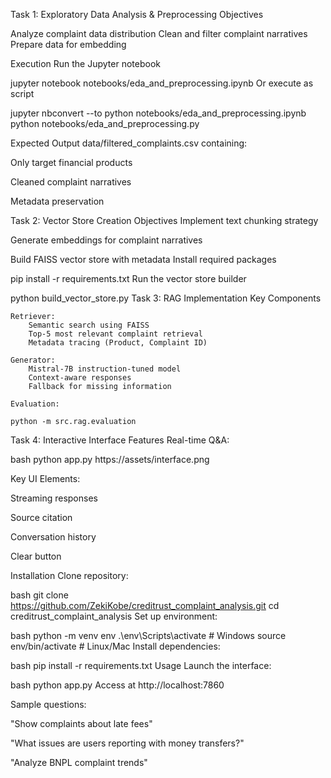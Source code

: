 Task 1: Exploratory Data Analysis & Preprocessing Objectives

Analyze complaint data distribution
Clean and filter complaint narratives
Prepare data for embedding

Execution
Run the Jupyter notebook

jupyter notebook notebooks/eda_and_preprocessing.ipynb
Or execute as script

jupyter nbconvert --to python notebooks/eda_and_preprocessing.ipynb python notebooks/eda_and_preprocessing.py

Expected Output data/filtered_complaints.csv containing:

Only target financial products

Cleaned complaint narratives

Metadata preservation

Task 2: Vector Store Creation Objectives Implement text chunking strategy

Generate embeddings for complaint narratives

Build FAISS vector store with metadata
Install required packages

pip install -r requirements.txt
Run the vector store builder

python build_vector_store.py
Task 3: RAG Implementation
Key Components

    Retriever:
        Semantic search using FAISS
        Top-5 most relevant complaint retrieval
        Metadata tracing (Product, Complaint ID)

    Generator:
        Mistral-7B instruction-tuned model
        Context-aware responses
        Fallback for missing information

    Evaluation:

    python -m src.rag.evaluation

Task 4: Interactive Interface Features Real-time Q&A:

bash python app.py https://assets/interface.png

Key UI Elements:

Streaming responses

Source citation

Conversation history

Clear button

Installation Clone repository:

bash git clone https://github.com/ZekiKobe/creditrust_complaint_analysis.git cd creditrust_complaint_analysis Set up environment:

bash python -m venv env .\env\Scripts\activate # Windows source env/bin/activate # Linux/Mac Install dependencies:

bash pip install -r requirements.txt Usage Launch the interface:

bash python app.py Access at http://localhost:7860

Sample questions:

"Show complaints about late fees"

"What issues are users reporting with money transfers?"

"Analyze BNPL complaint trends"
